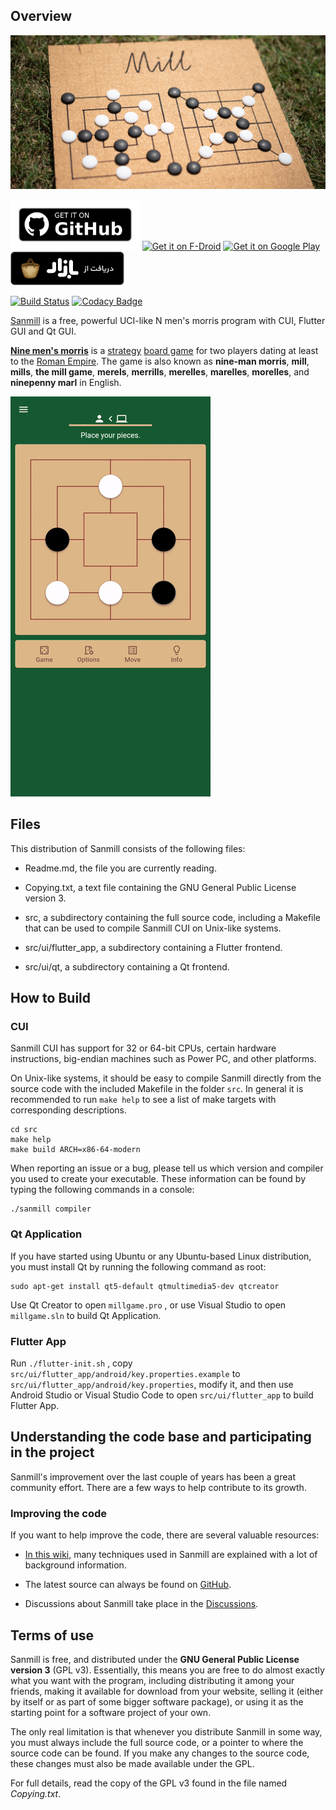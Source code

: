 ## Overview

[![YouTube](fastlane/metadata/android/en-US/images/featureGraphic.png)](https://www.youtube.com/channel/UCbGKXwhh1DkuINyZw05kyHw/featured)

<a href="https://github.com/calcitem/Sanmill/actions/workflows/flutter.yml?query=branch%3Amaster+is%3Asuccess+event%3Apush" target="_blank">
<img src="src/ui/flutter_app/assets/badges/get-it-on-github.png" alt="Get it on GitHub" height="80"/></a>

<a href="https://f-droid.org/packages/com.calcitem.sanmill/" target="_blank">
<img src="https://f-droid.org/badge/get-it-on.png" alt="Get it on F-Droid" height="80"/></a>

<a href="https://play.google.com/store/apps/details?id=com.calcitem.sanmill" target="_blank">
<img src="https://play.google.com/intl/en_us/badges/images/generic/en-play-badge.png" alt="Get it on Google Play" height="80"/></a>

<a href="https://cafebazaar.ir/app/com.calcitem.sanmill" target="_blank">
<img src="src/ui/flutter_app/assets/badges/get-it-on-cafebazaar.png" alt="Get it on CafeBazaar" height="54"/></a>

[![Build Status](https://ci.appveyor.com/api/projects/status/github/Calcitem/Sanmill?branch=master&svg=true)](https://ci.appveyor.com/project/Calcitem/Sanmill/branch/master)
[![Codacy Badge](https://app.codacy.com/project/badge/Grade/dd51135302af45a989a382d3a3d9eadc)](https://www.codacy.com/gh/calcitem/Sanmill/dashboard?utm_source=github.com&amp;utm_medium=referral&amp;utm_content=calcitem/Sanmill&amp;utm_campaign=Badge_Grade)

[Sanmill](https://github.com/calcitem/Sanmill) is a free, powerful UCI-like N men's morris program with CUI, Flutter GUI and Qt GUI.

[**Nine men's morris**](https://en.wikipedia.org/wiki/Nine_men%27s_morris) is a [strategy](https://en.wikipedia.org/wiki/Abstract_strategy_game) [board game](https://en.wikipedia.org/wiki/Board_games) for two players dating at least to the [Roman Empire](https://en.wikipedia.org/wiki/Roman_Empire). The game is also known as **nine-man morris**, **mill**, **mills**, **the mill game**, **merels**, **merrills**, **merelles**, **marelles**, **morelles**, and **ninepenny marl** in English.

![image](https://github.com/calcitem/calcitem/raw/master/Sanmill/res/sanmill.gif)

## Files

This distribution of Sanmill consists of the following files:

* Readme.md, the file you are currently reading.

* Copying.txt, a text file containing the GNU General Public License version 3.

* src, a subdirectory containing the full source code, including a Makefile that can be used to compile Sanmill CUI on Unix-like systems.

* src/ui/flutter_app, a subdirectory containing a Flutter frontend.

* src/ui/qt, a subdirectory containing a Qt frontend.

## How to Build

### CUI

Sanmill CUI has support for 32 or 64-bit CPUs, certain hardware instructions, big-endian machines such as Power PC, and other platforms.

On Unix-like systems, it should be easy to compile Sanmill directly from the source code with the included Makefile in the folder `src`. In general it is recommended to run `make help` to see a list of make targets with corresponding descriptions.

```shell
cd src
make help
make build ARCH=x86-64-modern
```

When reporting an issue or a bug, please tell us which version and compiler you used to create your executable. These information can be found by typing the following commands in a console:

```shell
./sanmill compiler
```

### Qt Application

If you have started using Ubuntu or any Ubuntu-based Linux distribution, you must install Qt by running the following command as root:

```shell
sudo apt-get install qt5-default qtmultimedia5-dev qtcreator
```

Use Qt Creator to open `millgame.pro` , or use Visual Studio to open `millgame.sln` to build Qt Application.

### Flutter App

Run `./flutter-init.sh` , copy `src/ui/flutter_app/android/key.properties.example` to `src/ui/flutter_app/android/key.properties`, modify it, and then use Android Studio or  Visual Studio Code to open `src/ui/flutter_app` to build Flutter App.

## Understanding the code base and participating in the project

Sanmill's improvement over the last couple of years has been a great community effort. There are a few ways to help contribute to its growth.

### Improving the code

If you want to help improve the code, there are several valuable resources:

* [In this wiki,](https://github.com/calcitem/Sanmill/wiki) many techniques used in Sanmill are explained with a lot of background information.

* The latest source can always be found on [GitHub](https://github.com/calcitem/Sanmill).

* Discussions about Sanmill take place in the [Discussions](https://github.com/calcitem/Sanmill/discussions).

## Terms of use

Sanmill is free, and distributed under the **GNU General Public License version 3**
(GPL v3). Essentially, this means you are free to do almost exactly
what you want with the program, including distributing it among your
friends, making it available for download from your website, selling
it (either by itself or as part of some bigger software package), or
using it as the starting point for a software project of your own.

The only real limitation is that whenever you distribute Sanmill in
some way, you must always include the full source code, or a pointer
to where the source code can be found. If you make any changes to the
source code, these changes must also be made available under the GPL.

For full details, read the copy of the GPL v3 found in the file named
*Copying.txt*.
